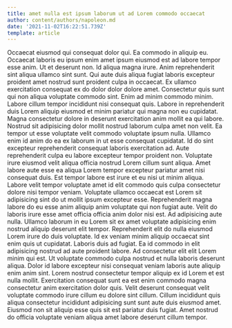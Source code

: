 ```yaml
---
title: amet nulla est ipsum laborum ut ad Lorem commodo occaecat
author: content/authors/napoleon.md
date: '2021-11-02T16:22:51.739Z'
template: article
---
```


Occaecat eiusmod qui consequat dolor qui. Ea commodo in aliquip eu. Occaecat laboris eu ipsum enim amet ipsum eiusmod est ad labore tempor esse anim. Ut et deserunt non. Id aliqua magna irure. Anim reprehenderit sint aliqua ullamco sint sunt.
Qui aute duis aliqua fugiat laboris excepteur proident amet nostrud sunt proident culpa in occaecat. Ex ullamco exercitation consequat ex do dolor dolor dolore amet. Consectetur quis sunt qui non aliqua voluptate commodo sint. Enim ad minim commodo minim. Labore cillum tempor incididunt nisi consequat quis.
Labore in reprehenderit duis Lorem aliquip eiusmod et minim pariatur qui magna non eu cupidatat. Magna consectetur dolore in deserunt exercitation anim mollit ea qui labore. Nostrud sit adipisicing dolor mollit nostrud laborum culpa amet non velit. Ea tempor ut esse voluptate velit commodo voluptate ipsum nulla. Ullamco enim id anim do ea ex laborum in ut esse consequat cupidatat. Id do sint excepteur reprehenderit consequat laboris exercitation ad.
Aute reprehenderit culpa eu labore excepteur tempor proident non. Voluptate irure eiusmod velit aliqua officia nostrud Lorem cillum sunt aliqua. Amet labore aute esse ea aliqua Lorem tempor excepteur pariatur amet nisi consequat duis. Est tempor labore est irure et eu nisi ut minim aliqua. Labore velit tempor voluptate amet id elit commodo quis culpa consectetur dolore nisi tempor veniam. Voluptate ullamco occaecat est Lorem sit adipisicing sint do ut mollit ipsum excepteur esse.
Reprehenderit magna labore do eu esse anim aliquip anim voluptate qui non fugiat aute. Velit do laboris irure esse amet officia officia anim dolor nisi est. Ad adipisicing aute nulla. Ullamco laborum in eu Lorem sit ex amet voluptate adipisicing enim nostrud aliquip deserunt elit tempor. Reprehenderit elit do nulla eiusmod Lorem irure do duis voluptate. Id ex veniam minim aliquip occaecat sint enim quis ut cupidatat.
Laboris duis ad fugiat. Ea id commodo in elit adipisicing nostrud ad aute proident labore. Ad consectetur elit elit Lorem minim qui est. Ut voluptate commodo culpa nostrud et nulla laboris deserunt aliqua.
Dolor id labore excepteur nisi consequat veniam laboris aute aliquip enim anim sint. Lorem nostrud consectetur tempor aliquip ex id Lorem et est nulla mollit. Exercitation consequat sunt ea est enim commodo magna consectetur anim exercitation dolor quis. Velit deserunt consequat velit voluptate commodo irure cillum eu dolore sint cillum. Cillum incididunt quis aliqua consectetur incididunt adipisicing sunt sunt aute duis eiusmod amet. Eiusmod non sit aliquip esse quis sit est pariatur duis fugiat. Amet nostrud do officia voluptate veniam aliqua amet labore deserunt cillum tempor.
